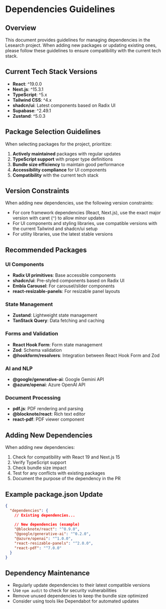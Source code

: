 # Dependencies Guidelines

## Overview

This document provides guidelines for managing dependencies in the Lesearch project. When adding new packages or updating existing ones, please follow these guidelines to ensure compatibility with the current tech stack.

## Current Tech Stack Versions

- **React**: ^19.0.0
- **Next.js**: ^15.3.1
- **TypeScript**: ^5.x
- **Tailwind CSS**: ^4.x
- **shadcn/ui**: Latest components based on Radix UI
- **Supabase**: ^2.49.1
- **Zustand**: ^5.0.3

## Package Selection Guidelines

When selecting packages for the project, prioritize:

1. **Actively maintained** packages with regular updates
2. **TypeScript support** with proper type definitions
3. **Bundle size efficiency** to maintain good performance
4. **Accessibility compliance** for UI components
5. **Compatibility** with the current tech stack

## Version Constraints

When adding new dependencies, use the following version constraints:

- For core framework dependencies (React, Next.js), use the exact major version with caret (`^`) to allow minor updates
- For UI components and styling libraries, use compatible versions with the current Tailwind and shadcn/ui setup
- For utility libraries, use the latest stable versions

## Recommended Packages

### UI Components

- **Radix UI primitives**: Base accessible components
- **shadcn/ui**: Pre-styled components based on Radix UI
- **Embla Carousel**: For carousel/slider components
- **react-resizable-panels**: For resizable panel layouts

### State Management

- **Zustand**: Lightweight state management
- **TanStack Query**: Data fetching and caching

### Forms and Validation

- **React Hook Form**: Form state management
- **Zod**: Schema validation
- **@hookform/resolvers**: Integration between React Hook Form and Zod

### AI and NLP

- **@google/generative-ai**: Google Gemini API
- **@azure/openai**: Azure OpenAI API

### Document Processing

- **pdf.js**: PDF rendering and parsing
- **@blocknote/react**: Rich text editor
- **react-pdf**: PDF viewer component

## Adding New Dependencies

When adding new dependencies:

1. Check for compatibility with React 19 and Next.js 15
2. Verify TypeScript support
3. Check bundle size impact
4. Test for any conflicts with existing packages
5. Document the purpose of the dependency in the PR

## Example package.json Update

```json
{
  "dependencies": {
    // Existing dependencies...
    
    // New dependencies (example)
    "@blocknote/react": "^0.9.0",
    "@google/generative-ai": "^0.2.0",
    "@azure/openai": "^1.0.0",
    "react-resizable-panels": "^2.0.0",
    "react-pdf": "^7.0.0"
  }
}
```

## Dependency Maintenance

- Regularly update dependencies to their latest compatible versions
- Use `npm audit` to check for security vulnerabilities
- Remove unused dependencies to keep the bundle size optimized
- Consider using tools like Dependabot for automated updates
